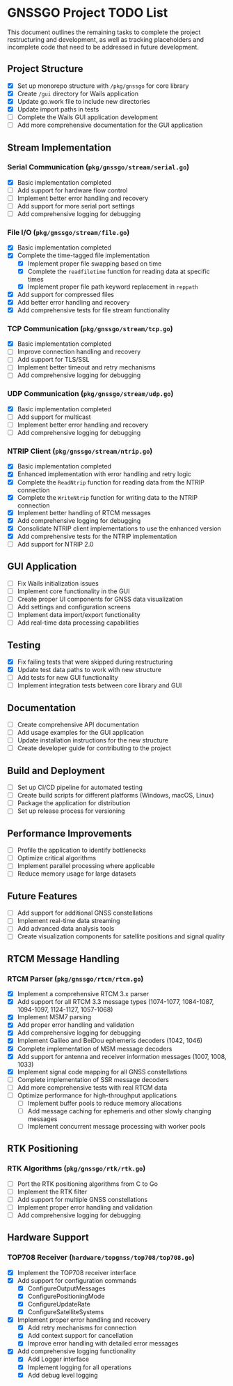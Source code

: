 # GNSSGO Project TODO List

This document outlines the remaining tasks to complete the project restructuring and development, as well as tracking placeholders and incomplete code that need to be addressed in future development.

## Project Structure

- [x] Set up monorepo structure with `/pkg/gnssgo` for core library
- [x] Create `/gui` directory for Wails application
- [x] Update go.work file to include new directories
- [x] Update import paths in tests
- [ ] Complete the Wails GUI application development
- [ ] Add more comprehensive documentation for the GUI application

## Stream Implementation

### Serial Communication (`pkg/gnssgo/stream/serial.go`)
- [x] Basic implementation completed
- [ ] Add support for hardware flow control
- [ ] Implement better error handling and recovery
- [ ] Add support for more serial port settings
- [ ] Add comprehensive logging for debugging

### File I/O (`pkg/gnssgo/stream/file.go`)
- [x] Basic implementation completed
- [x] Complete the time-tagged file implementation
  - [x] Implement proper file swapping based on time
  - [x] Complete the `readfiletime` function for reading data at specific times
  - [x] Implement proper file path keyword replacement in `reppath`
- [x] Add support for compressed files
- [x] Add better error handling and recovery
- [x] Add comprehensive tests for file stream functionality

### TCP Communication (`pkg/gnssgo/stream/tcp.go`)
- [x] Basic implementation completed
- [ ] Improve connection handling and recovery
- [ ] Add support for TLS/SSL
- [ ] Implement better timeout and retry mechanisms
- [ ] Add comprehensive logging for debugging

### UDP Communication (`pkg/gnssgo/stream/udp.go`)
- [x] Basic implementation completed
- [ ] Add support for multicast
- [ ] Implement better error handling and recovery
- [ ] Add comprehensive logging for debugging

### NTRIP Client (`pkg/gnssgo/stream/ntrip.go`)
- [x] Basic implementation completed
- [x] Enhanced implementation with error handling and retry logic
- [x] Complete the `ReadNtrip` function for reading data from the NTRIP connection
- [x] Complete the `WriteNtrip` function for writing data to the NTRIP connection
- [x] Implement better handling of RTCM messages
- [x] Add comprehensive logging for debugging
- [x] Consolidate NTRIP client implementations to use the enhanced version
- [x] Add comprehensive tests for the NTRIP implementation
- [ ] Add support for NTRIP 2.0

## GUI Application

- [ ] Fix Wails initialization issues
- [ ] Implement core functionality in the GUI
- [ ] Create proper UI components for GNSS data visualization
- [ ] Add settings and configuration screens
- [ ] Implement data import/export functionality
- [ ] Add real-time data processing capabilities

## Testing

- [x] Fix failing tests that were skipped during restructuring
- [x] Update test data paths to work with new structure
- [ ] Add tests for new GUI functionality
- [ ] Implement integration tests between core library and GUI

## Documentation

- [ ] Create comprehensive API documentation
- [ ] Add usage examples for the GUI application
- [ ] Update installation instructions for the new structure
- [ ] Create developer guide for contributing to the project

## Build and Deployment

- [ ] Set up CI/CD pipeline for automated testing
- [ ] Create build scripts for different platforms (Windows, macOS, Linux)
- [ ] Package the application for distribution
- [ ] Set up release process for versioning

## Performance Improvements

- [ ] Profile the application to identify bottlenecks
- [ ] Optimize critical algorithms
- [ ] Implement parallel processing where applicable
- [ ] Reduce memory usage for large datasets

## Future Features

- [ ] Add support for additional GNSS constellations
- [ ] Implement real-time data streaming
- [ ] Add advanced data analysis tools
- [ ] Create visualization components for satellite positions and signal quality

## RTCM Message Handling

### RTCM Parser (`pkg/gnssgo/rtcm/rtcm.go`)
- [x] Implement a comprehensive RTCM 3.x parser
- [x] Add support for all RTCM 3.3 message types (1074-1077, 1084-1087, 1094-1097, 1124-1127, 1057-1068)
- [x] Implement MSM7 parsing
- [x] Add proper error handling and validation
- [x] Add comprehensive logging for debugging
- [x] Implement Galileo and BeiDou ephemeris decoders (1042, 1046)
- [x] Complete implementation of MSM message decoders
- [x] Add support for antenna and receiver information messages (1007, 1008, 1033)
- [x] Implement signal code mapping for all GNSS constellations
- [ ] Complete implementation of SSR message decoders
- [ ] Add more comprehensive tests with real RTCM data
- [ ] Optimize performance for high-throughput applications
  - [ ] Implement buffer pools to reduce memory allocations
  - [ ] Add message caching for ephemeris and other slowly changing messages
  - [ ] Implement concurrent message processing with worker pools

## RTK Positioning

### RTK Algorithms (`pkg/gnssgo/rtk/rtk.go`)
- [ ] Port the RTK positioning algorithms from C to Go
- [ ] Implement the RTK filter
- [ ] Add support for multiple GNSS constellations
- [ ] Implement proper error handling and validation
- [ ] Add comprehensive logging for debugging

## Hardware Support

### TOP708 Receiver (`hardware/topgnss/top708/top708.go`)
- [x] Implement the TOP708 receiver interface
- [x] Add support for configuration commands
  - [x] ConfigureOutputMessages
  - [x] ConfigurePositioningMode
  - [x] ConfigureUpdateRate
  - [x] ConfigureSatelliteSystems
- [x] Implement proper error handling and recovery
  - [x] Add retry mechanisms for connection
  - [x] Add context support for cancellation
  - [x] Improve error handling with detailed error messages
- [x] Add comprehensive logging functionality
  - [x] Add Logger interface
  - [x] Implement logging for all operations
  - [x] Add debug level logging
